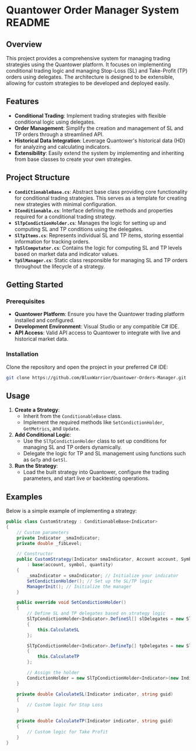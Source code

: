 
# Quantower Order Manager System README

## Overview
This project provides a comprehensive system for managing trading strategies using the Quantower platform. It focuses on implementing conditional trading logic and managing Stop-Loss (SL) and Take-Profit (TP) orders using delegates. The architecture is designed to be extensible, allowing for custom strategies to be developed and deployed easily.

## Features
- **Conditional Trading**: Implement trading strategies with flexible conditional logic using delegates.
- **Order Management**: Simplify the creation and management of SL and TP orders through a streamlined API.
- **Historical Data Integration**: Leverage Quantower's historical data (HD) for analyzing and calculating indicators.
- **Extensibility**: Easily extend the system by implementing and inheriting from base classes to create your own strategies.

## Project Structure
- **`CondiCtionableBase.cs`**: Abstract base class providing core functionality for conditional trading strategies. This serves as a template for creating new strategies with minimal configuration.
- **`IConditionable.cs`**: Interface defining the methods and properties required for a conditional trading strategy.
- **`SlTpCondictionHolder.cs`**: Manages the logic for setting up and computing SL and TP conditions using the delegates.
- **`SlTpItems.cs`**: Represents individual SL and TP items, storing essential information for tracking orders.
- **`TpSlComputator.cs`**: Contains the logic for computing SL and TP levels based on market data and indicator values.
- **`TpSlManager.cs`**: Static class responsible for managing SL and TP orders throughout the lifecycle of a strategy.

## Getting Started

### Prerequisites
- **Quantower Platform**: Ensure you have the Quantower trading platform installed and configured.
- **Development Environment**: Visual Studio or any compatible C# IDE.
- **API Access**: Valid API access to Quantower to integrate with live and historical market data.

### Installation
Clone the repository and open the project in your preferred C# IDE:
```bash
git clone https://github.com/BluxWarrior/Quantower-Orders-Manager.git
```

## Usage
1. **Create a Strategy**:
   - Inherit from the `ConditionableBase` class.
   - Implement the required methods like `SetCondictionHolder`, `GetMetrics`, and `Update`.
2. **Add Conditional Logic**:
   - Use the `SlTpCondictionHolder` class to set up conditions for managing SL and TP orders dynamically.
   - Delegate the logic for TP and SL management using functions such as `GeTp` and `GetSl`.
3. **Run the Strategy**:
   - Load the built strategy into Quantower, configure the trading parameters, and start live or backtesting operations.

## Examples
Below is a simple example of implementing a strategy:
```csharp
public class CustomStrategy : ConditionableBase<Indicator>
{
    // Custom parameters
    private Indicator _smaIndicator;
    private double _fibLevel;

    // Constructor
    public CustomStrategy(Indicator smaIndicator, Account account, Symbol symbol, double quantity)
        : base(account, symbol, quantity)
    {
        _smaIndicator = smaIndicator; // Initialize your indicator
        SetCondictionHolder(); // Set up the SL/TP logic
        ManagerInit(); // Initialize the manager
    }

    public override void SetCondictionHolder()
    {
        // Define SL and TP delegates based on strategy logic
        SlTpCondictionHolder<Indicator>.DefineSl[] slDelegates = new SlTpCondictionHolder<Indicator>.DefineSl[]
        {
            this.CalculateSL
        };

        SlTpCondictionHolder<Indicator>.DefineTp[] tpDelegates = new SlTpCondictionHolder<Indicator>.DefineTp[]
        {
            this.CalculateTP
        };

        // Assign the holder
        CondictionHolder = new SlTpCondictionHolder<Indicator>(new Indicator[] { _smaIndicator }, slDelegates, tpDelegates);
    }

    private double CalculateSL(Indicator indicator, string guid)
    {
        // Custom logic for Stop Loss
    }

    private double CalculateTP(Indicator indicator, string guid)
    {
        // Custom logic for Take Profit
    }
}

```
